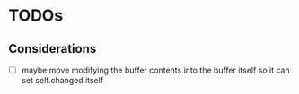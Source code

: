 # TODOs

## Considerations
- [ ] maybe move modifying the buffer contents into the buffer itself so it can set self.changed itself

